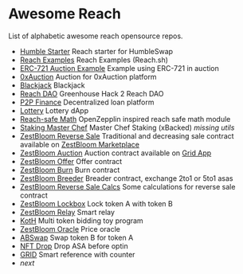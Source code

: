 # Awesome Reach

List of alphabetic awesome reach opensource repos.

* [Humble Starter](https://github.com/ZestBloom/humble) Reach starter for HumbleSwap
* [Reach Examples](https://github.com/reach-sh/reach-lang/tree/master/examples) Reach Examples (Reach.sh)
* [ERC-721 Auction Example](https://github.com/nstanford5/reach-ERC721) Example using ERC-721 in auction
* [0xAuction](https://github.com/Apostrophe-Corp/0xAuction/tree/beta/src/contracts) Auction for 0xAuction platform
* [Blackjack](https://github.com/Apostrophe-Corp/Blackjack/tree/main/v2.1) Blackjack
* [Reach DAO](https://github.com/Apostrophe-Corp/Reach-DAO) Greenhouse Hack 2 Reach DAO
* [P2P Finance](https://github.com/Apostrophe-Corp/P2PFinance/tree/main/frontend/src/contracts) Decentralized loan platform
* [Lottery](https://github.com/Apostrophe-Corp/Lottery-DApp) Lottery dApp
* [Reach-safe Math](https://github.com/xBacked-DAO/reach-safe-math) OpenZepplin inspired reach safe math module
* [Staking Master Chef](https://github.com/xBacked-DAO/public-contracts/tree/main/staking) Master Chef Staking (xBacked) *missing utils*
* [ZestBloom Reverse Sale](https://github.com/ZestBloom/reverse) Traditional and decreasing sale contract available on [ZestBloom Marketplace](https://zestbloom.com/marketplace/)
* [ZestBloom Auction](https://github.com/ZestBloom/auction) Auction contract available on [Grid App](https://grid.zestbloom.com/)
* [ZestBloom Offer](https://github.com/ZestBloom/offer) Offer contract
* [ZestBloom Burn](https://github.com/ZestBloom/burn) Burn contract
* [ZestBloom Breeder](https://github.com/ZestBloom/ev-breeder) Breader contract, exchange 2to1 or 5to1 asas
* [ZestBloom Reverse Sale Calcs](https://github.com/ZestBloom/reverse-floor-calcs) Some calculations for reverse sale contract
* [ZestBloom Lockbox](https://github.com/ZestBloom/lockbox) Lock token A with token B
* [ZestBloom Relay](https://github.com/ZestBloom/relay) Smart relay
* [KotH](https://github.com/ZestBloom/koth) Multi token bidding toy program
* [ZestBloom Oracle](https://github.com/ZestBloom/oracle/settings) Price oracle
* [ABSwap](https://github.com/ZestBloom/swap) Swap token B for token A
* [NFT Drop](https://github.com/ZestBloom/nftdrop) Drop ASA before optin
* [GRID](https://github.com/ZestBloom/grid-cid) Smart reference with counter
* *next*
